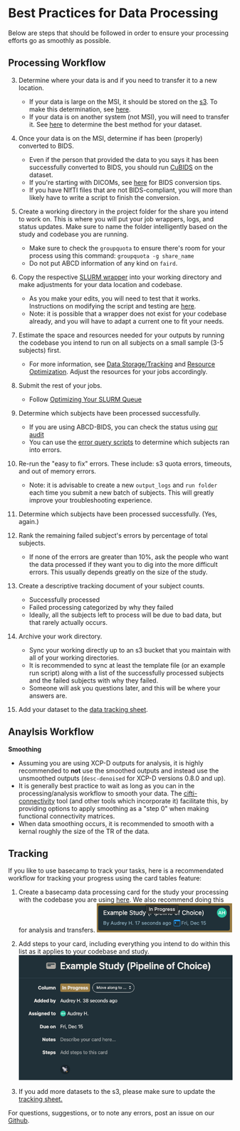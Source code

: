 # Best Practices for Data Processing

Below are steps that should be followed in order to ensure your processing efforts go as smoothly as possible. 

## Processing Workflow

3. Determine where your data is and if you need to transfer it to a new location.
    - If your data is large on the MSI, it should be stored on the [s3](s3.md). To make this determination, see [here](storage.md).
    - If your data is on another system (not MSI), you will need to transfer it. See [here](uploads.md) to determine the best method for your dataset.

4. Once your data is on the MSI, determine if has been (properly) converted to BIDS.
    - Even if the person that provided the data to you says it has been successfully converted to BIDS, you should run [CuBIDS](bids.md) on the dataset.
    - If you're starting with DICOMs, see [here](dcm2bids.md) for BIDS conversion tips.
    - If you have NIfTI files that are not BIDS-compliant, you will more than likely have to write a script to finish the conversion.

5. Create a working directory in the project folder for the share you intend to work on. This is where you will put your job wrappers, logs, and status updates. Make sure to name the folder intelligently based on the study and codebase you are running.
    - Make sure to check the `groupquota` to ensure there's room for your process using this command: `groupquota -g share_name`
    - Do not put ABCD information of any kind on `faird`.

6. Copy the respective [SLURM wrapper](wrappers.md) into your working directory and make adjustments for your data location and codebase. 
    - As you make your edits, you will need to test that it works. Instructions on modifying the script and testing are [here](wrappers.md).
    - Note: it is possible that a wrapper does not exist for your codebase already, and you will have to adapt a current one to fit your needs.

7. Estimate the space and resources needed for your outputs by running the codebase you intend to run on all subjects on a small sample (3-5 subjects) first. 
    - For more information, see [Data Storage/Tracking](storage.md) and [Resource Optimization](optimizing.md#seff). Adjust the resources for your jobs accordingly.

8. Submit the rest of your jobs.
    - Follow [Optimizing Your SLURM Queue](optimizing.md#optimizing-your-slurm-queue)

9. Determine which subjects have been processed successfully.
    - If you are using ABCD-BIDS, you can check the status using [our audit](status.md)
    - You can use the [error query scripts](error_query.md) to determine which subjects ran into errors.

10. Re-run the "easy to fix" errors. These include: s3 quota errors, timeouts, and out of memory errors.
    - Note: it is advisable to create a new `output_logs` and `run folder` each time you submit a new batch of subjects. This will greatly improve your troubleshooting experience.

11. Determine which subjects have been processed successfully. (Yes, again.)

12. Rank the remaining failed subject's errors by percentage of total subjects.
    - If none of the errors are greater than 10%, ask the people who want the data processed if they want you to dig into the more difficult errors. This usually depends greatly on the size of the study.

13. Create a descriptive tracking document of your subject counts.
    - Successfully processed
    - Failed processing categorized by why they failed
    - Ideally, all the subjects left to process will be due to bad data, but that rarely actually occurs.

14. Archive your work directory.
    - Sync your working directly up to an s3 bucket that you maintain with all of your working directories.
    - It is recommended to sync at least the template file (or an example run script) along with a list of the successfully processed subjects and the failed subjects with why they failed.
    - Someone will ask you questions later, and this will be where your answers are.

15. Add your dataset to the [data tracking sheet](https://docs.google.com/spreadsheets/d/1QpKYJQqhuxoQhErBscAEev9npsd1RgKS8KdCL6FiuEo/edit#gid=0).

## Anaylsis Workflow 
**Smoothing**
- Assuming you are using XCP-D outputs for analysis, it is highly recommended to **not** use the smoothed outputs and instead use the unsmoothed outputs (`desc-denoised` for XCP-D versions 0.8.0 and up). 
- It is generally best practice to wait as long as you can in the processing/analysis workflow to smooth your data. The [cifti-connectivity](https://cdnis-brain.readthedocs.io/cifti-matrix/) tool (and other tools which incorporate it) facilitate this, by providing options to apply smoothing as a "step 0" when making functional connectivity matrices.
- When data smoothing occurs, it is recommended to smooth with a kernal roughly the size of the TR of the data. 

## Tracking 
If you like to use basecamp to track your tasks, here is a recommendated workflow for tracking your progress using the card tables feature: 

1. Create a basecamp data processing card for the study your processing with the codebase you are using [here](https://3.basecamp.com/5032058/buckets/32547817/card_tables/6094386297). We also recommend doing this for analysis and transfers. 
    ![Processing Card](img/processing_card.png)

2. Add steps to your card, including everything you intend to do within this list as it applies to your codebase and study.
    ![Processing Card to Show Steps](img/processing_card_details.png)

3. If you add more datasets to the s3, please make sure to update the [tracking sheet.](https://docs.google.com/spreadsheets/d/1QpKYJQqhuxoQhErBscAEev9npsd1RgKS8KdCL6FiuEo/edit#gid=0)

For questions, suggestions, or to note any errors, post an issue on our [Github](https://github.com/DCAN-Labs/cdni-brain/issues).